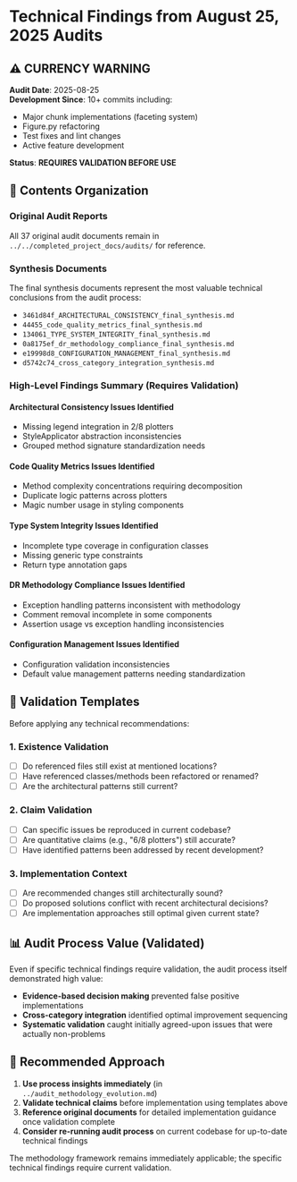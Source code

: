 # Technical Findings from August 25, 2025 Audits

## ⚠️ CURRENCY WARNING
**Audit Date**: 2025-08-25  
**Development Since**: 10+ commits including:
- Major chunk implementations (faceting system)
- Figure.py refactoring  
- Test fixes and lint changes
- Active feature development

**Status**: **REQUIRES VALIDATION BEFORE USE**

## 📁 Contents Organization

### Original Audit Reports
All 37 original audit documents remain in `../../completed_project_docs/audits/` for reference.

### Synthesis Documents  
The final synthesis documents represent the most valuable technical conclusions from the audit process:
- `3461d84f_ARCHITECTURAL_CONSISTENCY_final_synthesis.md`
- `44455_code_quality_metrics_final_synthesis.md`  
- `134061_TYPE_SYSTEM_INTEGRITY_final_synthesis.md`
- `0a8175ef_dr_methodology_compliance_final_synthesis.md`
- `e19998d8_CONFIGURATION_MANAGEMENT_final_synthesis.md`
- `d5742c74_cross_category_integration_synthesis.md`

### High-Level Findings Summary (Requires Validation)

#### Architectural Consistency Issues Identified
- Missing legend integration in 2/8 plotters
- StyleApplicator abstraction inconsistencies  
- Grouped method signature standardization needs

#### Code Quality Metrics Issues Identified  
- Method complexity concentrations requiring decomposition
- Duplicate logic patterns across plotters
- Magic number usage in styling components

#### Type System Integrity Issues Identified
- Incomplete type coverage in configuration classes
- Missing generic type constraints
- Return type annotation gaps

#### DR Methodology Compliance Issues Identified
- Exception handling patterns inconsistent with methodology
- Comment removal incomplete in some components
- Assertion usage vs exception handling inconsistencies

#### Configuration Management Issues Identified
- Configuration validation inconsistencies
- Default value management patterns needing standardization

## 🔧 Validation Templates

Before applying any technical recommendations:

### 1. Existence Validation
- [ ] Do referenced files still exist at mentioned locations?
- [ ] Have referenced classes/methods been refactored or renamed?
- [ ] Are the architectural patterns still current?

### 2. Claim Validation  
- [ ] Can specific issues be reproduced in current codebase?
- [ ] Are quantitative claims (e.g., "6/8 plotters") still accurate?
- [ ] Have identified patterns been addressed by recent development?

### 3. Implementation Context
- [ ] Are recommended changes still architecturally sound?
- [ ] Do proposed solutions conflict with recent architectural decisions?
- [ ] Are implementation approaches still optimal given current state?

## 📊 Audit Process Value (Validated)

Even if specific technical findings require validation, the audit process itself demonstrated high value:
- **Evidence-based decision making** prevented false positive implementations  
- **Cross-category integration** identified optimal improvement sequencing
- **Systematic validation** caught initially agreed-upon issues that were actually non-problems

## 🎯 Recommended Approach

1. **Use process insights immediately** (in `../audit_methodology_evolution.md`)
2. **Validate technical claims** before implementation using templates above
3. **Reference original documents** for detailed implementation guidance once validation complete
4. **Consider re-running audit process** on current codebase for up-to-date technical findings

The methodology framework remains immediately applicable; the specific technical findings require current validation.